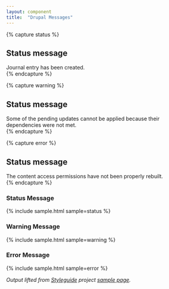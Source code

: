 ```yaml
---
layout: component
title:  "Drupal Messages"
---
```


{% capture status %}
  <div class="messages status">
    <h2 class="element-invisible">Status message</h2>
    Journal entry has been created.
  </div>
{% endcapture %}

{% capture warning %}
  <div class="messages warning">
    <h2 class="element-invisible">Status message</h2>
    Some of the pending updates cannot be applied because their dependencies were not met.
  </div>
{% endcapture %}

{% capture error %}
  <div class="messages error">
    <h2 class="element-invisible">Status message</h2>
    The content access permissions have not been properly rebuilt.
  </div>
{% endcapture %}

### Status Message
{% include sample.html sample=status %}

### Warning Message
{% include sample.html sample=warning %}

### Error Message
{% include sample.html sample=error %}

_Output lifted from [Styleguide](https://drupal.org/project/styleguide) project
[sample page](http://styleguide.allgoo.de/)._